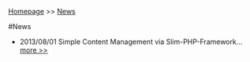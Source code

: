 <a href="http://phaziz.com" title="Homepage">Homepage</a>  &gt;&gt; <a href="http://phaziz.com/news" title="News">News</a>

#News

+ 2013/08/01 Simple Content Management via Slim-PHP-Framework... <a href="http://phaziz.com/news/2013-08-01-slim-cms" title="Simple Content Management via Slim-PHP-Framework">more &gt;&gt;</a>